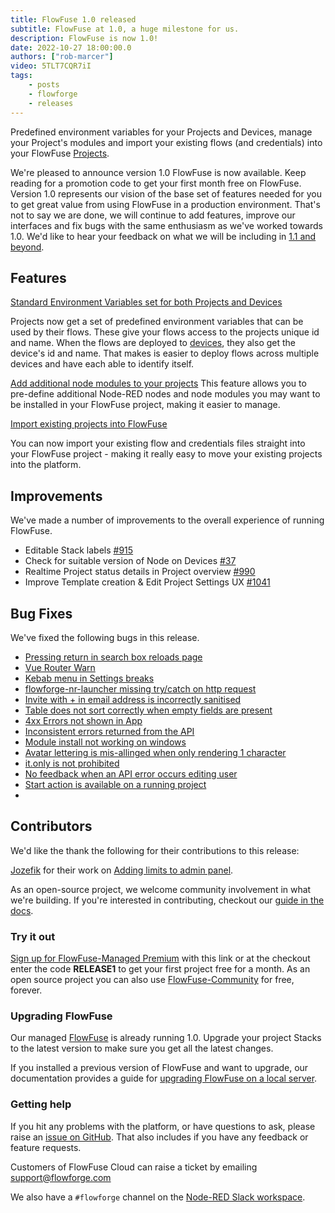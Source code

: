 ```yaml
---
title: FlowFuse 1.0 released
subtitle: FlowFuse at 1.0, a huge milestone for us.
description: FlowFuse is now 1.0!
date: 2022-10-27 18:00:00.0
authors: ["rob-marcer"]
video: 5TLT7CQR7iI
tags:
    - posts
    - flowforge
    - releases
---
```


Predefined environment variables for your Projects and Devices, manage your Project's modules and import your existing flows (and credentials) into your FlowFuse [Projects](https://flowforge.com/docs/user/concepts/#project).

<!--more-->

<!-- Keep reading for the details of what's in this release or you can watch our 1 minute roundup video of the new release above.  -->

We're pleased to announce version 1.0 FlowFuse is now available. Keep reading for a promotion code to get your first month free on FlowFuse. Version 1.0 represents our vision of the base set of features needed for you to get great value from using FlowFuse in a production environment. That's not to say we are done, we will continue to add features, improve our interfaces and fix bugs with the same enthusiasm as we've worked towards 1.0. We'd like to hear your feedback on what we will be including in [1.1 and beyond](https://github.com/orgs/flowforge/projects/5).

## Features
[Standard Environment Variables set for both Projects and Devices](https://github.com/flowforge/flowforge/issues/841)

Projects now get a set of predefined environment variables that can be used by their flows. These give your flows access to the projects unique id and name. When the flows are deployed to [devices](https://flowforge.com/docs/user/concepts/#device), they also get the device's id and name. That makes is easier to deploy flows across multiple devices and have each able to identify itself.

[Add additional node modules to your projects](https://github.com/flowforge/flowforge/issues/405)
This feature allows you to pre-define additional Node-RED nodes and node modules you may want to be installed in your FlowFuse project, making it easier to manage.

[Import existing projects into FlowFuse](https://github.com/flowforge/flowforge/issues/835)

You can now import your existing flow and credentials files straight into your FlowFuse project - making it really easy to move your existing projects into the platform.

## Improvements
We've made a number of improvements to the overall experience of running FlowFuse.

- Editable Stack labels [#915](https://github.com/flowforge/flowforge/issues/915)
- Check for suitable version of Node on Devices [#37](https://github.com/flowforge/flowforge-device-agent/issues/37)
- Realtime Project status details in Project overview  [#990](https://github.com/flowforge/flowforge/issues/990)
- Improve Template creation & Edit Project Settings UX [#1041](https://github.com/flowforge/flowforge/issues/1041)

## Bug Fixes
We've fixed the following bugs in this release.
- [Pressing return in search box reloads page](https://github.com/flowforge/flowforge/issues/1143)
- [Vue Router Warn](https://github.com/flowforge/flowforge/issues/1126)
- [Kebab menu in Settings breaks](https://github.com/flowforge/forge-ui-components/issues/58)
- [flowforge-nr-launcher missing try/catch on http request](https://github.com/flowforge/flowforge/issues/1096)
- [Invite with + in email address is incorrectly sanitised](https://github.com/flowforge/flowforge/issues/1145)
- [Table does not sort correctly when empty fields are present](https://github.com/flowforge/forge-ui-components/issues/59)
- [4xx Errors not shown in App](https://github.com/flowforge/flowforge/issues/929)
- [Inconsistent errors returned from the API](https://github.com/flowforge/flowforge/issues/1076)
- [Module install not working on windows](https://github.com/flowforge/flowforge-nr-launcher/issues/77)
- [Avatar lettering is mis-allinged when only rendering 1 character](https://github.com/flowforge/flowforge/issues/1038)
- [it.only is not prohibited](https://github.com/flowforge/flowforge/issues/968)
- [No feedback when an API error occurs editing user](https://github.com/flowforge/flowforge/issues/966)
- [Start action is available on a running project](https://github.com/flowforge/flowforge/issues/1040)
- 
## Contributors
We'd like the thank the following for their contributions to this release:

[Jozefik](https://github.com/Jozefik) for their work on [Adding limits to admin panel](https://github.com/flowforge/flowforge/pull/1082).

As an open-source project, we welcome community involvement in what we're building. If you're interested in contributing, checkout our [guide in the docs](https://flowforge.com/docs/contribute/).

### Try it out

[Sign up for FlowFuse-Managed Premium](https://app.flowforge.com/account/create?code=RELEASE1) with this link or at the checkout enter the code **RELEASE1** to get your first project free for a month. As an open source project you can also use [FlowFuse-Community](https://flowforge.com/docs/install/) for free, forever.


### Upgrading FlowFuse

Our managed [FlowFuse](https://app.flowforge.com) is already running 1.0. Upgrade your project Stacks to the latest version to make sure you get all the latest changes.

If you installed a previous version of FlowFuse and want to upgrade, our documentation provides a
guide for [upgrading FlowFuse on a local server](http://flowforge.com/docs/install#upgrade).

### Getting help

If you hit any problems with the platform, or have questions to ask, please raise an [issue on GitHub](https://github.com/flowforge/flowforge/issues).
That also includes if you have any feedback or feature requests.

Customers of FlowFuse Cloud can raise a ticket by emailing support@flowforge.com

We also have a `#flowforge` channel on the [Node-RED Slack workspace](https://nodered.org/slack).
